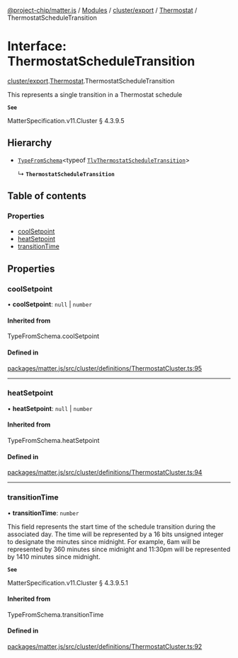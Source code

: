 [@project-chip/matter.js](../README.md) / [Modules](../modules.md) / [cluster/export](../modules/cluster_export.md) / [Thermostat](../modules/cluster_export.Thermostat.md) / ThermostatScheduleTransition

# Interface: ThermostatScheduleTransition

[cluster/export](../modules/cluster_export.md).[Thermostat](../modules/cluster_export.Thermostat.md).ThermostatScheduleTransition

This represents a single transition in a Thermostat schedule

**`See`**

MatterSpecification.v11.Cluster § 4.3.9.5

## Hierarchy

- [`TypeFromSchema`](../modules/tlv_export.md#typefromschema)\<typeof [`TlvThermostatScheduleTransition`](../modules/cluster_export.Thermostat.md#tlvthermostatscheduletransition)\>

  ↳ **`ThermostatScheduleTransition`**

## Table of contents

### Properties

- [coolSetpoint](cluster_export.Thermostat.ThermostatScheduleTransition.md#coolsetpoint)
- [heatSetpoint](cluster_export.Thermostat.ThermostatScheduleTransition.md#heatsetpoint)
- [transitionTime](cluster_export.Thermostat.ThermostatScheduleTransition.md#transitiontime)

## Properties

### coolSetpoint

• **coolSetpoint**: ``null`` \| `number`

#### Inherited from

TypeFromSchema.coolSetpoint

#### Defined in

[packages/matter.js/src/cluster/definitions/ThermostatCluster.ts:95](https://github.com/project-chip/matter.js/blob/0c058ae17fdba4c0b89b8b13c309011d51782299/packages/matter.js/src/cluster/definitions/ThermostatCluster.ts#L95)

___

### heatSetpoint

• **heatSetpoint**: ``null`` \| `number`

#### Inherited from

TypeFromSchema.heatSetpoint

#### Defined in

[packages/matter.js/src/cluster/definitions/ThermostatCluster.ts:94](https://github.com/project-chip/matter.js/blob/0c058ae17fdba4c0b89b8b13c309011d51782299/packages/matter.js/src/cluster/definitions/ThermostatCluster.ts#L94)

___

### transitionTime

• **transitionTime**: `number`

This field represents the start time of the schedule transition during the associated day. The time will be
represented by a 16 bits unsigned integer to designate the minutes since midnight. For example, 6am will be
represented by 360 minutes since midnight and 11:30pm will be represented by 1410 minutes since midnight.

**`See`**

MatterSpecification.v11.Cluster § 4.3.9.5.1

#### Inherited from

TypeFromSchema.transitionTime

#### Defined in

[packages/matter.js/src/cluster/definitions/ThermostatCluster.ts:92](https://github.com/project-chip/matter.js/blob/0c058ae17fdba4c0b89b8b13c309011d51782299/packages/matter.js/src/cluster/definitions/ThermostatCluster.ts#L92)
